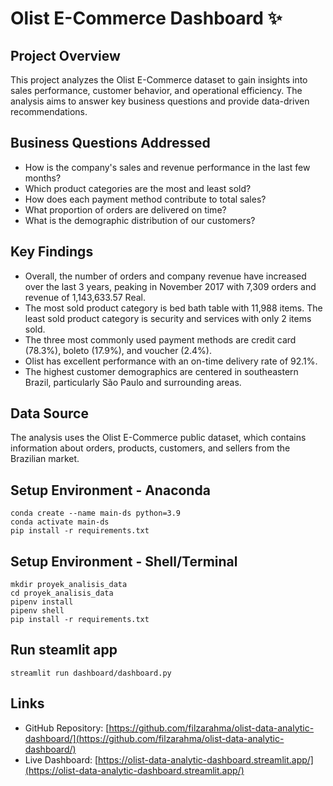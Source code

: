 # Olist E-Commerce Dashboard ✨

## Project Overview
This project analyzes the Olist E-Commerce dataset to gain insights into sales performance, customer behavior, and operational efficiency. The analysis aims to answer key business questions and provide data-driven recommendations.

## Business Questions Addressed
- How is the company's sales and revenue performance in the last few months?
- Which product categories are the most and least sold?
- How does each payment method contribute to total sales?
- What proportion of orders are delivered on time?
- What is the demographic distribution of our customers?

## Key Findings
- Overall, the number of orders and company revenue have increased over the last 3 years, peaking in November 2017 with 7,309 orders and revenue of 1,143,633.57 Real.
- The most sold product category is bed bath table with 11,988 items. The least sold product category is security and services with only 2 items sold.
- The three most commonly used payment methods are credit card (78.3%), boleto (17.9%), and voucher (2.4%).
- Olist has excellent performance with an on-time delivery rate of 92.1%.
- The highest customer demographics are centered in southeastern Brazil, particularly São Paulo and surrounding areas.

## Data Source
The analysis uses the Olist E-Commerce public dataset, which contains information about orders, products, customers, and sellers from the Brazilian market.

## Setup Environment - Anaconda
```
conda create --name main-ds python=3.9
conda activate main-ds
pip install -r requirements.txt
```

## Setup Environment - Shell/Terminal
```
mkdir proyek_analisis_data
cd proyek_analisis_data
pipenv install
pipenv shell
pip install -r requirements.txt
```

## Run steamlit app
```
streamlit run dashboard/dashboard.py
```

## Links
- GitHub Repository: [https://github.com/filzarahma/olist-data-analytic-dashboard/](https://github.com/filzarahma/olist-data-analytic-dashboard/)
- Live Dashboard: [https://olist-data-analytic-dashboard.streamlit.app/](https://olist-data-analytic-dashboard.streamlit.app/)
